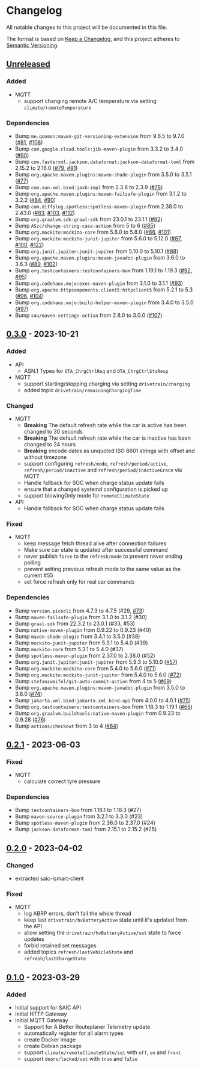 # Changelog
All notable changes to this project will be documented in this file.

The format is based on [Keep a Changelog](https://keepachangelog.com/en/1.0.0/),
and this project adheres to [Semantic Versioning](https://semver.org/spec/v2.0.0.html).

## [Unreleased]
### Added
- MQTT
  - support changing remote A/C temperature via setting `climate/remoteTemperature`

### Dependencies
- Bump `me.qoomon:maven-git-versioning-extension` from 9.6.5 to 9.7.0 ([#81](https://github.com/SAIC-iSmart-API/saic-java-client/pull/81), [#108](https://github.com/SAIC-iSmart-API/saic-java-client/pull/108))
- Bump `com.google.cloud.tools:jib-maven-plugin` from 3.3.2 to 3.4.0 ([#80](https://github.com/SAIC-iSmart-API/saic-java-client/pull/80))
- Bump `com.fasterxml.jackson.dataformat:jackson-dataformat-toml` from 2.15.2 to 2.16.0 ([#79](https://github.com/SAIC-iSmart-API/saic-java-client/pull/79), [#91](https://github.com/SAIC-iSmart-API/saic-java-client/pull/91))
- Bump `org.apache.maven.plugins:maven-shade-plugin` from 3.5.0 to 3.5.1 ([#77](https://github.com/SAIC-iSmart-API/saic-java-client/pull/77))
- Bump `com.sun.xml.bind:jaxb-impl` from 2.3.8 to 2.3.9 ([#78](https://github.com/SAIC-iSmart-API/saic-java-client/pull/78))
- Bump `org.apache.maven.plugins:maven-failsafe-plugin` from 3.1.2 to 3.2.2 ([#84](https://github.com/SAIC-iSmart-API/saic-java-client/pull/84), [#90](https://github.com/SAIC-iSmart-API/saic-java-client/pull/90))
- Bump `com.diffplug.spotless:spotless-maven-plugin` from 2.38.0 to 2.43.0 ([#83](https://github.com/SAIC-iSmart-API/saic-java-client/pull/83), [#103](https://github.com/SAIC-iSmart-API/saic-java-client/pull/103), [#112](https://github.com/SAIC-iSmart-API/saic-java-client/pull/112))
- Bump `org.graalvm.sdk:graal-sdk` from 23.0.1 to 23.1.1 ([#82](https://github.com/SAIC-iSmart-API/saic-java-client/pull/82))
- Bump `ASzc/change-string-case-action` from 5 to 6 ([#85](https://github.com/SAIC-iSmart-API/saic-java-client/pull/85))
- Bump `org.mockito:mockito-core` from 5.6.0 to 5.8.0 ([#86](https://github.com/SAIC-iSmart-API/saic-java-client/pull/86), [#101](https://github.com/SAIC-iSmart-API/saic-java-client/pull/101))
- Bump `org.mockito:mockito-junit-jupiter` from 5.6.0 to 5.12.0 ([#87](https://github.com/SAIC-iSmart-API/saic-java-client/pull/87), [#100](https://github.com/SAIC-iSmart-API/saic-java-client/pull/100), [#122](https://github.com/SAIC-iSmart-API/saic-java-client/pull/122))
- Bump `org.junit.jupiter:junit-jupiter` from 5.10.0 to 5.10.1 ([#88](https://github.com/SAIC-iSmart-API/saic-java-client/pull/88))
- Bump `org.apache.maven.plugins:maven-javadoc-plugin` from 3.6.0 to 3.6.3 ([#89](https://github.com/SAIC-iSmart-API/saic-java-client/pull/89), [#102](https://github.com/SAIC-iSmart-API/saic-java-client/pull/102))
- Bump `org.testcontainers:testcontainers-bom` from 1.19.1 to 1.19.3 ([#92](https://github.com/SAIC-iSmart-API/saic-java-client/pull/92), [#95](https://github.com/SAIC-iSmart-API/saic-java-client/pull/95))
- Bump `org.codehaus.mojo:exec-maven-plugin` from 3.1.0 to 3.1.1 ([#93](https://github.com/SAIC-iSmart-API/saic-java-client/pull/93))
- Bump `org.apache.httpcomponents.client5:httpclient5` from 5.2.1 to 5.3 ([#96](https://github.com/SAIC-iSmart-API/saic-java-client/pull/96), [#104](https://github.com/SAIC-iSmart-API/saic-java-client/pull/104))
- Bump `org.codehaus.mojo:build-helper-maven-plugin` from 3.4.0 to 3.5.0 ([#97](https://github.com/SAIC-iSmart-API/saic-java-client/pull/97))
- Bump `s4u/maven-settings-action` from 2.8.0 to 3.0.0 ([#107](https://github.com/SAIC-iSmart-API/saic-java-client/pull/107))

## [0.3.0] - 2023-10-21
### Added
- API
  - ASN.1 Types for `OTA_ChrgCtrlReq` and `OTA_ChrgCtrlStsResp`
- MQTT
  - support starting/stopping charging via setting `drivetrain/charging`
  - added topic `drivetrain/remainingChargingTime`

### Changed
- MQTT
  - **Breaking** The default refresh rate while the car is active has been changed to 30 seconds
  - **Breaking** The default refresh rate while the car is inactive has been changed to 24 hours
  - **Breaking** encode dates as unquoted ISO 8601 strings with offset and without timezone
  - support configuring `refresh/mode`, `refresh/period/active`, `refresh/period/inActive` and `refresh/period/inActiveGrace` via MQTT
  - Handle fallback for SOC when charge status update fails
  - ensure that a changed systemd configuration is picked up
  - support blowingOnly mode for `remoteClimateState`
- API
  - Handle fallback for SOC when charge status update fails

### Fixed
- MQTT
  - keep message fetch thread alive after connection failures
  - Make sure car state is updated after successful command
  - never publish `force` to the `refresh/mode` to prevent never ending polling
  - prevent setting previous refresh mode to the same value as the current #55
  - set force refresh only for real car commands

### Dependencies
- Bump `version.picocli` from 4.7.3 to 4.7.5 (#29, [#73](https://github.com/SAIC-iSmart-API/saic-java-client/pull/73))
- Bump `maven-failsafe-plugin` from 3.1.0 to 3.1.2 (#30)
- Bump `graal-sdk` from 22.3.2 to 23.0.1 (#33, #53)
- Bump `native-maven-plugin` from 0.9.22 to 0.9.23 (#40)
- Bump `maven-shade-plugin` from 3.4.1 to 3.5.0 (#38)
- Bump `mockito-junit-jupiter` from 5.3.1 to 5.4.0 (#39)
- Bump `mockito-core` from 5.3.1 to 5.4.0 (#37)
- Bump `spotless-maven-plugin` from 2.37.0 to 2.38.0 (#52)
- Bump `org.junit.jupiter:junit-jupiter` from 5.9.3 to 5.10.0 ([#57](https://github.com/SAIC-iSmart-API/saic-java-client/pull/57))
- Bump `org.mockito:mockito-core` from 5.4.0 to 5.6.0 ([#71](https://github.com/SAIC-iSmart-API/saic-java-client/pull/71))
- Bump `org.mockito:mockito-junit-jupiter` from 5.4.0 to 5.6.0 ([#72](https://github.com/SAIC-iSmart-API/saic-java-client/pull/72))
- Bump `stefanzweifel/git-auto-commit-action` from 4 to 5 ([#69](https://github.com/SAIC-iSmart-API/saic-java-client/pull/69))
- Bump `org.apache.maven.plugins:maven-javadoc-plugin` from 3.5.0 to 3.6.0 ([#74](https://github.com/SAIC-iSmart-API/saic-java-client/pull/74))
- Bump `jakarta.xml.bind:jakarta.xml.bind-api` from 4.0.0 to 4.0.1 ([#75](https://github.com/SAIC-iSmart-API/saic-java-client/pull/75))
- Bump `org.testcontainers:testcontainers-bom` from 1.18.3 to 1.19.1 ([#68](https://github.com/SAIC-iSmart-API/saic-java-client/pull/68))
- Bump `org.graalvm.buildtools:native-maven-plugin` from 0.9.23 to 0.9.28 ([#76](https://github.com/SAIC-iSmart-API/saic-java-client/pull/76))
- Bump `actions/checkout` from 3 to 4 ([#64](https://github.com/SAIC-iSmart-API/saic-java-client/pull/64))

## [0.2.1] - 2023-06-03
### Fixed
- MQTT
  - calculate correct tyre pressure

### Dependencies
- Bump `testcontainers-bom` from 1.18.1 to 1.18.3 (#27)
- Bump `maven-source-plugin` from 3.2.1 to 3.3.0 (#23)
- Bump `spotless-maven-plugin` from 2.36.0 to 2.37.0 (#24)
- Bump `jackson-dataformat-toml` from 2.15.1 to 2.15.2 (#25)

## [0.2.0] - 2023-04-02
### Changed
- extracted saic-ismart-client

### Fixed
- MQTT
  - log ABRP errors, don't fail the whole thread
  - keep last `drivetrain/hvBatteryActive` state until it's updated from the API
  - allow setting the `drivetrain/hvBatteryActive/set` state to force updates
  - forbid retained set messages
  - added topics `refresh/lastVehicleState` and `refresh/lastChargeState`

## [0.1.0] - 2023-03-29
### Added
- Initial support for SAIC API
- Initial HTTP Gateway
- Initial MQTT Gateway
  - Support for A Better Routeplaner Telemetry update
  - automatically register for all alarm types
  - create Docker image
  - create Debian package
  - support `climate/remoteClimateState/set` with `off`, `on` and `front`
  - support `doors/locked/set` with `true` and `false`

[Unreleased]: https://github.com/SAIC-iSmart-API/saic-java-client/compare/v0.3.0...HEAD
[0.3.0]: https://github.com/SAIC-iSmart-API/saic-java-client/compare/v0.2.1...v0.3.0
[0.2.1]: https://github.com/SAIC-iSmart-API/saic-java-client/compare/v0.2.0...v0.2.1
[0.2.0]: https://github.com/SAIC-iSmart-API/saic-java-client/compare/v0.1.0...v0.2.0
[0.1.0]: https://github.com/SAIC-iSmart-API/saic-java-client/releases/tag/v0.1.0